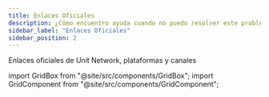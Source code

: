 ```yaml
---
title: Enlaces Oficiales
description: ¿Cómo encuentro ayuda cuando no puedo resolver este problema?
sidebar_label: "Enlaces Oficiales"
sidebar_position: 2
---
```


Enlaces oficiales de Unit Network, plataformas y canales

import GridBox from "@site/src/components/GridBox";
import GridComponent from "@site/src/components/GridComponent";

<GridComponent>
  <GridBox title={"Aplicación"} link={"https://app.unit.network/"} />
  <GridBox title={"Centro de Documentación"} link={"https://docs.unit.network/"} />
  <GridBox title={"Twitter"} link={"https://twitter.com/theunitnetwork"} />
  <GridBox title={"Discord"} link={"https://discord.com/invite/unitnetwork"} />
  <GridBox title={"LinkedIn"} link={"https://www.linkedin.com/company/theunitnetwork/"} />
  <GridBox title={"YouTube"} link={"https://www.youtube.com/c/UnitGlobal"} />
  <GridBox title={"Instagram"} link={"https://www.instagram.com/unit.network/"} />
  <GridBox title={"Artículos"} link={"https://unitnetwork.medium.com/"} />
  <GridBox title={"Facebook"} link={"https://www.facebook.com/theunitnetwork"} />
</GridComponent>
